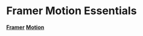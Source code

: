 # Framer Motion Essentials

**[Framer](https://www.framer.com/)** **[Motion](https://motion.dev/)**
